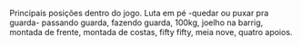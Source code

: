 Principais posições dentro do jogo. Luta em pé -quedar ou puxar pra guarda- passando guarda, fazendo guarda, 100kg, joelho na barrig, montada de frente, montada de costas, fifty fifty, meia nove, quatro apoios.
